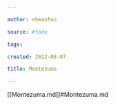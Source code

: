 ```yaml
---

author: ohmanfoo

source: #todo

tags: 

created: 2022-08-07

title: Montezuma

---
```

[[Montezuma.md]]#Montezuma.md